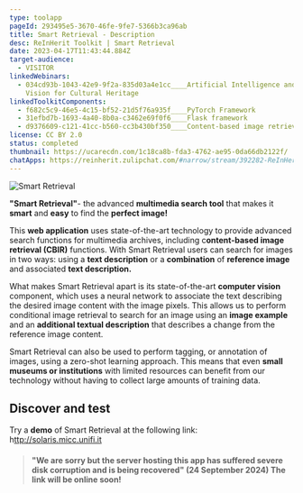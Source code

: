 ```yaml
---
type: toolapp
pageId: 293495e5-3670-46fe-9fe7-5366b3ca96ab
title: Smart Retrieval - Description
desc: ReInHerit Toolkit | Smart Retrieval
date: 2023-04-17T11:43:44.884Z
target-audience:
  - VISITOR
linkedWebinars:
  - 034cd93b-1043-42e9-9f2a-835d03a4e1cc____Artificial Intelligence and Computer
    Vision for Cultural Heritage
linkedToolkitComponents:
  - f682c5c9-46e5-4c15-bf52-21d5f76a935f____PyTorch Framework
  - 31efbd7b-1693-4a40-8b0a-c3462e69f0f6____Flask framework
  - d9376609-c121-41cc-b560-cc3b430bf350____Content-based image retrieval (CBIR)
license: CC BY 2.0
status: completed
thumbnail: https://ucarecdn.com/1c18ca8b-fda3-4762-ae95-0da66db2122f/
chatApps: https://reinherit.zulipchat.com/#narrow/stream/392282-ReInHerit-Applications-and-Toolkit/topic/Smart.20Retrieval
---
```

![Smart Retrieval](https://ucarecdn.com/dfb81d5a-bcb6-42f4-89c1-58acdf766839/ "Smart Retrieval")

**"Smart Retrieval"**- the advanced **multimedia search tool** that makes it **smart** and **easy** to find the **perfect image!**

This **web application** uses state-of-the-art technology to provide advanced search functions for multimedia archives, including c**ontent-based image retrieval (CBIR)** functions. With Smart Retrieval users can search for images in two ways: using a **text description** or a **combination** of **reference image** and associated **text description.**

What makes Smart Retrieval apart is its state-of-the-art **computer vision** component, which uses a neural network to associate the text describing the desired image content with the image pixels. This allows us to perform conditional image retrieval to search for an image using an **image example** and an **additional textual description** that describes a change from the reference image content.

Smart Retrieval can also be used to perform tagging, or annotation of images, using a zero-shot learning approach. This means that even **small museums or institutions** with limited resources can benefit from our technology without having to collect large amounts of training data.

## Discover and test

Try a **demo**  of  Smart Retrieval at the following link:\
h[ttp://solaris.micc.unifi.it](http://solaris.micc.unifi.it)

> #### "We are sorry but the server hosting this app has suffered severe disk corruption and is being recovered" (24 September 2024) The link will be online soon!